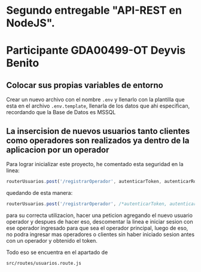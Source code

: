 # Segundo entregable "API-REST en NodeJS".
# Participante GDA00499-OT Deyvis Benito

## Colocar sus propias variables de entorno

Crear un nuevo archivo con el nombre ``.env`` y llenarlo con la plantilla que esta en el archivo ``.env.template``, llenarla de los datos que ahi especifican, recordando que la Base de Datos es MSSQL

## La insercision de nuevos usuarios tanto clientes como operadores son realizados ya dentro de la aplicacion por un operador

Para lograr inicializar este proyecto, he comentado esta seguridad en la linea:

```javascript
routerUsuarios.post('/registrarOperador', autenticarToken, autenticarRol, registrarUsuarioOperador)
```
quedando de esta manera:
```javascript
routerUsuarios.post('/registrarOperador', /*autenticarToken, autenticarRol,*/ registrarUsuarioOperador)
```

para su correcta utilizacion, hacer una peticion agregando el nuevo usuario operador y despues de hacer eso, descomentar la linea e iniciar sesion con ese operador ingresado para que sea el operador principal, luego de eso, no podra ingresar mas operadores o clientes sin haber iniciado sesion antes con un operador y obtenido el token.

Todo eso se encuentra en el apartado de 
```
src/routes/usuarios.route.js
```